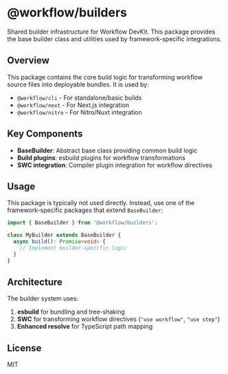 # @workflow/builders

Shared builder infrastructure for Workflow DevKit. This package provides the base builder class and utilities used by framework-specific integrations.

## Overview

This package contains the core build logic for transforming workflow source files into deployable bundles. It is used by:

- `@workflow/cli` - For standalone/basic builds
- `@workflow/next` - For Next.js integration
- `@workflow/nitro` - For Nitro/Nuxt integration

## Key Components

- **BaseBuilder**: Abstract base class providing common build logic
- **Build plugins**: esbuild plugins for workflow transformations
- **SWC integration**: Compiler plugin integration for workflow directives

## Usage

This package is typically not used directly. Instead, use one of the framework-specific packages that extend `BaseBuilder`:

```typescript
import { BaseBuilder } from '@workflow/builders';

class MyBuilder extends BaseBuilder {
  async build(): Promise<void> {
    // Implement builder-specific logic
  }
}
```

## Architecture

The builder system uses:

1. **esbuild** for bundling and tree-shaking
2. **SWC** for transforming workflow directives (`"use workflow"`, `"use step"`)
3. **Enhanced resolve** for TypeScript path mapping

## License

MIT

